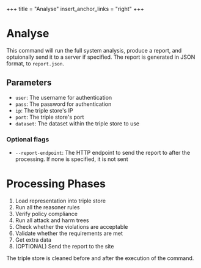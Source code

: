 +++
title = "Analyse"
insert_anchor_links = "right"
+++

# Analyse

This command will run the full system analysis, produce a report, and optuionally send it to a server if specified. The report is generated in JSON format, to `report.json`.

## Parameters

- `user`: The username for authentication
- `pass`: The password for authentication
- `ip`: The triple store's IP
- `port`: The triple store's port
- `dataset`: The dataset within the triple store to use

### Optional flags

- `--report-endpoint`: The HTTP endpoint to send the report to after the processing. If none is specified, it is not sent

# Processing Phases

1. Load representation into triple store
2. Run all the reasoner rules
3. Verify policy compliance
4. Run all attack and harm trees
7. Check whether the violations are acceptable
8. Validate whether the requirements are met
9. Get extra data
0. (OPTIONAL) Send the report to the site

The triple store is cleaned before and after the execution of the command.

